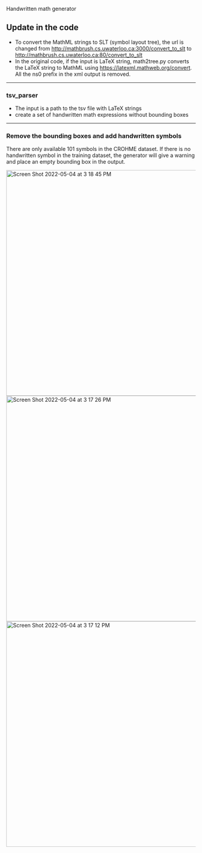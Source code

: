 Handwritten math generator 

## Update in the code 
- To convert the MathML strings to SLT (symbol layout tree), the url is changed from http://mathbrush.cs.uwaterloo.ca:3000/convert_to_slt to http://mathbrush.cs.uwaterloo.ca:80/convert_to_slt
- In the original code, if the input is LaTeX string, math2tree.py converts the LaTeX string to MathML using https://latexml.mathweb.org/convert. All the ns0 prefix in the xml output is removed. 

--------------------------------------
### tsv_parser
- The input is a path to the tsv file with LaTeX strings 
- create a set of handwritten math expressions without bounding boxes

--------------------------------------
### Remove the bounding boxes and add handwritten symbols
There are only available 101 symbols in the CROHME dataset. If there is no handwritten symbol in the training dataset, the generator will give a warning and place an empty bounding box in the output. 


<img width="600" alt="Screen Shot 2022-05-04 at 3 18 45 PM" src="https://user-images.githubusercontent.com/59985531/166809815-6fd6ffea-fc28-483b-9caa-ebf08fec3139.png">
<img width="600" alt="Screen Shot 2022-05-04 at 3 17 26 PM" src="https://user-images.githubusercontent.com/59985531/166809821-ce8dd2a9-0c2a-4d51-84b6-4be0120e6a95.png">
<img width="600" alt="Screen Shot 2022-05-04 at 3 17 12 PM" src="https://user-images.githubusercontent.com/59985531/166809822-bdeb7288-1361-4153-b8cc-21613ccdbdc6.png">






